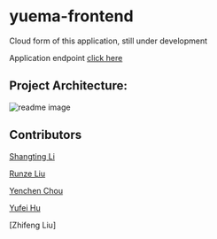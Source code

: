 # yuema-frontend

Cloud form of this application, still under development

Application endpoint [click here](http://yuemahost-dev.s3-website-us-east-1.amazonaws.com)

## Project Architecture:
![readme image](./images/DPM.png "Readme Image")

## Contributors 

[Shangting Li](https://github.com/Shangtingli)

[Runze Liu](https://github.com/RenzoLiu0209)

[Yenchen Chou](https://github.com/yenchenchou)

[Yufei Hu](https://github.com/Leo-hyf)

[Zhifeng Liu]








